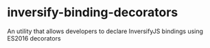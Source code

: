# inversify-binding-decorators
An utility that allows developers to declare InversifyJS bindings using ES2016 decorators
